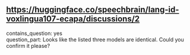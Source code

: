 ## https://huggingface.co/speechbrain/lang-id-voxlingua107-ecapa/discussions/2

contains_question: yes  
question_part: Looks like the listed three models are identical. Could you confirm it please? 